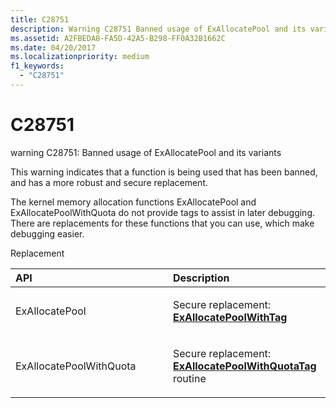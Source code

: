 ```yaml
---
title: C28751
description: Warning C28751 Banned usage of ExAllocatePool and its variants.
ms.assetid: A2FBEDA8-FA5D-42A5-B298-FF0A32B1662C
ms.date: 04/20/2017
ms.localizationpriority: medium 
f1_keywords: 
  - "C28751"
---
```


# C28751


warning C28751: Banned usage of ExAllocatePool and its variants

This warning indicates that a function is being used that has been banned, and has a more robust and secure replacement.

The kernel memory allocation functions ExAllocatePool and ExAllocatePoolWithQuota do not provide tags to assist in later debugging. There are replacements for these functions that you can use, which make debugging easier.

Replacement

<table>
<colgroup>
<col width="50%" />
<col width="50%" />
</colgroup>
<thead>
<tr class="header">
<th align="left">API</th>
<th align="left">Description</th>
</tr>
</thead>
<tbody>
<tr class="odd">
<td align="left"><p><span id="ExAllocatePool"></span><span id="exallocatepool"></span><span id="EXALLOCATEPOOL"></span>ExAllocatePool</p></td>
<td align="left"><p>Secure replacement: <a href="https://docs.microsoft.com/windows-hardware/drivers/ddi/wdm/nf-wdm-exallocatepoolwithtag" data-raw-source="[&lt;strong&gt;ExAllocatePoolWithTag&lt;/strong&gt;](/windows-hardware/drivers/ddi/wdm/nf-wdm-exallocatepoolwithtag)"><strong>ExAllocatePoolWithTag</strong></a></p></td>
</tr>
<tr class="even">
<td align="left"><p><span id="ExAllocatePoolWithQuota"></span><span id="exallocatepoolwithquota"></span><span id="EXALLOCATEPOOLWITHQUOTA"></span>ExAllocatePoolWithQuota</p></td>
<td align="left"><p>Secure replacement: <a href="https://docs.microsoft.com/windows-hardware/drivers/ddi/wdm/nf-wdm-exallocatepoolwithquotatag" data-raw-source="[&lt;strong&gt;ExAllocatePoolWithQuotaTag&lt;/strong&gt;](/windows-hardware/drivers/ddi/wdm/nf-wdm-exallocatepoolwithquotatag)"><strong>ExAllocatePoolWithQuotaTag</strong></a> routine</p></td>
</tr>
</tbody>
</table>

 

 

